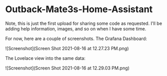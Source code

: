 # Outback-Mate3s-Home-Assistant
Note, this is just the first upload for sharing some code as requested. 
I'll be adding help information, images, and so on when I have some time. 

For now, here are a couple of screenshots. 
The Grafana Dashboard:

![Screenshot](Screen Shot 2021-08-16 at 12.27.23 PM.png)

The Lovelace view into the same data: 

![Screenshot](Screen Shot 2021-08-16 at 12.29.03 PM.png)

